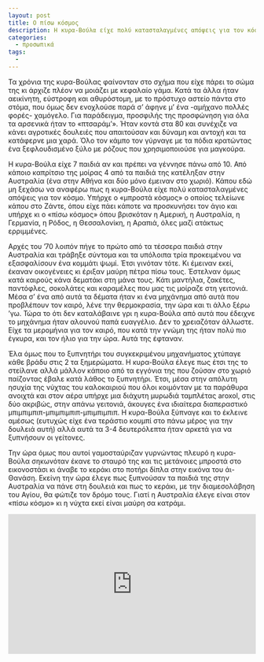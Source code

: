 ```yaml
---
layout: post
title: Ο πίσω κόσμος
description: Η κυρα-Βούλα είχε πολύ κατασταλαγμένες απόψεις για τον κόσμο. Υπήρχε ο «μπροστά κόσμος» ο οποίος τελείωνε κάπου στο Ζάντε, όπου είχε πάει κάποτε να προσκυνήσει τον άγιο και υπήρχε κι ο «πίσω κόσμος» όπου βρισκόταν η Αμερική, η Αυστραλία, η Γερμανία, η Ρόδος, η Θεσσαλονίκη, η Αραπιά, όλες μαζί ατάκτως ερριμμένες.
categories:
  - προσωπικά
tags: 
  - 
---
```


Τα χρόνια της κυρα-Βούλας φαίνονταν στο σχήμα που είχε πάρει το σώμα της κι άρχιζε πλέον να μοιάζει με κεφαλαίο γάμα. Κατά τα άλλα ήταν αεικίνητη, εύστροφη και αθυρόστομη, με το πρόστυχο αστείο πάντα στο στόμα, που όμως δεν ενοχλούσε παρά σ’ άφηνε μ’ ένα -αμήχανο πολλές φορές- χαμόγελο. Για παράδειγμα, προσφιλής της προσφώνηση για όλα τα αρσενικά ήταν το «πτσαράμ’». Ήταν κοντά στα 80 και συνέχιζε να κάνει αγροτικές δουλειές που απαιτούσαν και δύναμη και αντοχή και τα κατάφερνε μια χαρά. Όλο τον κάμπο τον γύρναγε με τα πόδια κρατώντας ένα ξεφλουδισμένο ξύλο με ρόζους που χρησιμοποιούσε για μαγκούρα.

Η κυρα-Βούλα είχε 7 παιδιά αν και πρέπει να γέννησε πάνω από 10. Από κάποιο καπρίτσιο της μοίρας 4 από τα παιδιά της κατέληξαν στην Αυστραλία (ένα στην Αθήνα και δύο μόνο έμειναν στο χωριό). Κάπου εδώ μη ξεχάσω να αναφέρω πως η κυρα-Βούλα είχε πολύ κατασταλαγμένες απόψεις για τον κόσμο. Υπήρχε ο «μπροστά κόσμος» ο οποίος τελείωνε κάπου στο Ζάντε, όπου είχε πάει κάποτε να προσκυνήσει τον άγιο και υπήρχε κι ο «πίσω κόσμος» όπου βρισκόταν η Αμερική, η Αυστραλία, η Γερμανία, η Ρόδος, η Θεσσαλονίκη, η Αραπιά, όλες μαζί ατάκτως ερριμμένες.

Αρχές του ’70 λοιπόν πήγε το πρώτο από τα τέσσερα παιδιά στην Αυστραλία και τράβηξε σύντομα και τα υπόλοιπα τρία προκειμένου να εξασφαλίσουν ένα κομμάτι ψωμί. Έτσι γινόταν τότε. Κι έμειναν εκεί, έκαναν οικογένειες κι έριξαν μαύρη πέτρα πίσω τους. Έστελναν όμως κατά καιρούς κάνα δεματάκι στη μάνα τους. Κάτι μαντήλια, ζακέτες, παντόφλες, σοκολάτες και καραμέλες που μας τις μοίραζε στη γειτονιά. Μέσα σ’ ένα από αυτά τα δέματα ήταν κι ένα μηχάνημα από αυτά που προβλέπουν τον καιρό, λένε την θερμοκρασία, την ώρα και τι άλλο ξέρω ’γω. Τώρα το ότι δεν καταλάβαινε γρι η κυρα-Βούλα από αυτά που έδειχνε το μηχάνημα ήταν αλουνού παπά ευαγγέλιο. Δεν το χρειαζόταν άλλωστε. Είχε τα μερομήνια για τον καιρό, που κατά την γνώμη της ήταν πολύ πιο έγκυρα, και τον ήλιο για την ώρα. Αυτά της έφταναν.

Έλα όμως που το ξυπνητήρι του συγκεκριμένου μηχανήματος χτύπαγε κάθε βράδυ στις 2 τα ξημερώματα. Η κυρα-Βούλα έλεγε πως έτσι της το στείλανε αλλά μάλλον κάποιο από τα εγγόνια της που ζούσαν στο χωριό παίζοντας έβαλε κατά λάθος το ξυπνητήρι. Έτσι, μέσα στην απόλυτη ησυχία της νύχτας του καλοκαιριού που όλοι κοιμόνταν με τα παράθυρα ανοιχτά και στον αέρα υπήρχε μια διάχυτη μυρωδιά ταμπλέτας aroxol, στις δύο ακριβώς, στην απάνω γειτονιά, άκουγες ένα ιδιαίτερα διαπεραστικό μπιμπιμπιπ-μπιμπιμπιπ-μπιμπιμπιπ. Η κυρα-Βούλα ξύπναγε και το έκλεινε αμέσως (ευτυχώς είχε ένα τεράστιο κουμπί στο πάνω μέρος για την δουλειά αυτή) αλλά αυτά τα 3-4 δευτερόλεπτα ήταν αρκετά για να ξυπνήσουν οι γείτονες.

Την ώρα όμως που αυτοί γαμοσταύριζαν γυρνώντας πλευρό η κυρα-Βούλα σηκωνόταν έκανε το σταυρό της και τις μετάνοιες μπροστά στο εικονοστάσι κι άναβε το κεράκι στο ποτήρι δίπλα στην εικόνα του άι-Θανάση. Εκείνη την ώρα έλεγε πως ξυπνούσαν τα παιδιά της στην Αυστραλία να πάνε στη δουλειά και πως το κεράκι, με την διαμεσολάβηση του Αγίου, θα φώτιζε τον δρόμο τους. Γιατί η Αυστραλία έλεγε είναι στον «πίσω κόσμο» κι η νύχτα εκεί είναι μαύρη σα κατράμι.

<div class="yt-video" style="position:relative;height:0;padding-bottom:56.25%"><iframe width="560" height="315" src="https://www.youtube.com/embed/4_eH2fI-jqo" frameborder="0" allow="autoplay; encrypted-media" allowfullscreen style="position:absolute;width:100%;height:100%;left:0"></iframe></div>